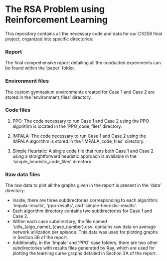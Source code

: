 # The RSA Problem using Reinforcement Learning

This repository contains all the necessary code and data for our CS258 final project, organized into specific directories:

### Report

The final comprehensive report detailing all the conducted experiments can be found within the 'paper' folder.

### Environment files

The custom gymnasium environments created for Case 1 and Case 2 are stored in the 'environment_files' directory.

### Code files

1. PPO:
The code necessary to run Case 1 and Case 2 using the PPO algorithm is located in the 'PPO_code_files' directory.

2. IMPALA:
The code necessary to run Case 1 and Case 2 using the IMPALA algorithm is stored in the 'IMPALA_code_files' directory.

3. Simple Heuristic:
A single code file that runs both Case 1 and Case 2 using a straightforward heuristic approach is available in the 'simple_heuristic_code_files' directory.

### Raw data files

The raw data to plot all the graphs given in the report is present in the 'data' directory:

- Inside, there are three subdirectories corresponding to each algorithm: 'impala-results', 'ppo-results', and 'simple-heuristic-results'.
- Each algorithm directory contains two subdirectories for Case 1 and Case 2.
- Within each case subdirectory, the file named 'utils_{algo_name}_{case_number}.csv' contains raw data on average network utilization per episode. This data was used for plotting graphs in Section 3B of the report.
- Additionally, in the 'impala' and 'PPO' case folders, there are two other subdirectories with results files generated by Ray, which are used for plotting the learning curve graphs detailed in Section 3A of the report.